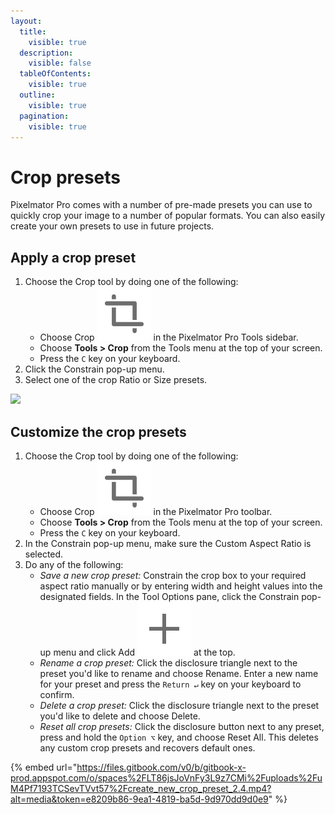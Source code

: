 ```yaml
---
layout:
  title:
    visible: true
  description:
    visible: false
  tableOfContents:
    visible: true
  outline:
    visible: true
  pagination:
    visible: true
---
```


# Crop presets

Pixelmator Pro comes with a number of pre-made presets you can use to quickly crop your image to a number of popular formats. You can also easily create your own presets to use in future projects.

## Apply a crop preset

1. Choose the Crop tool by doing one of the following:
   * Choose Crop <img src="../.gitbook/assets/Crop.png" alt="" data-size="line"> in the Pixelmator Pro Tools sidebar.
   * Choose **Tools > Crop** from the Tools menu at the top of your screen.
   * Press the `C` key on your keyboard.
2. Click the Constrain pop-up menu.
3. Select one of the crop Ratio or Size presets.&#x20;

![](https://help.pixelmator.com/pixelmator-pro/3.5/assets/English/1655115399000.jpeg)

## Customize the crop presets

1. Choose the Crop tool by doing one of the following:
   * Choose Crop <img src="../.gitbook/assets/Crop.png" alt="" data-size="line"> in the Pixelmator Pro toolbar.
   * Choose **Tools > Crop** from the Tools menu at the top of your screen.
   * Press the `C` key on your keyboard.
2. In the Constrain pop-up menu, make sure the Custom Aspect Ratio is selected.
3. Do any of the following:&#x20;
   * _Save a new crop preset:_ Constrain the crop box to your required aspect ratio manually or by entering width and height values into the designated fields. In the Tool Options pane, click the Constrain pop-up menu and click Add <img src="../.gitbook/assets/Plus.png" alt="" data-size="line"> at the top.
   * _Rename a crop preset:_ Click the disclosure triangle next to the preset you'd like to rename and choose Rename. Enter a new name for your preset and press the `Return ↵` key on your keyboard to confirm.
   * _Delete a crop preset:_ Click the disclosure triangle next to the preset you'd like to delete and choose Delete.
   * _Reset all crop presets:_ Click the disclosure button next to any preset, press and hold the `Option ⌥` key, and choose Reset All.  This deletes any custom crop presets and recovers default ones.

{% embed url="https://files.gitbook.com/v0/b/gitbook-x-prod.appspot.com/o/spaces%2FLT86jsJoVnFy3L9z7CMi%2Fuploads%2FuM4Pf7193TCSevTVvt57%2Fcreate_new_crop_preset_2.4.mp4?alt=media&token=e8209b86-9ea1-4819-ba5d-9d970dd9d0e9" %}
